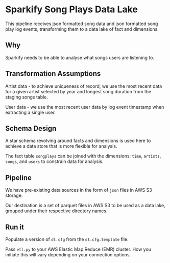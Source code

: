 # Sparkify Song Plays Data Lake

This pipeline receives json formatted song data and json formatted song play log events, transforming them to a
data lake of fact and dimensions.

## Why

Sparkify needs to be able to analyse what songs users are listening to.

## Transformation Assumptions

Artist data - to achieve uniqueness of record, we use the most recent data
for a given artist selected by year and longest song duration from the staging songs table.

User data - we use the most recent user data by log event timestamp when extracting a single
user.

## Schema Design

A star schema revolving around facts and dimensions is used here to achieve a data store
that is more flexible for analysis.

The fact table `songplays` can be joined with the dimensions: `time`, `artists`, `songs`, and `users` to constrain
data for analysis.

## Pipeline

We have pre-existing data sources in the form of `json` files in AWS S3 storage.

Our destination is a set of parquet files in AWS S3 to be used as a data lake, grouped under their respective directory
names.

## Run it

Populate a version of `dl.cfg` from the `dl.cfg.template` file.

Pass `etl.py` to your AWS Elastic Map Reduce (EMR) cluster.  How you initiate this will vary depending on your
connection options.
